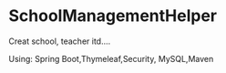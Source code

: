# SchoolManagementHelper
Creat school, teacher itd....


Using:
Spring Boot,Thymeleaf,Security, MySQL,Maven